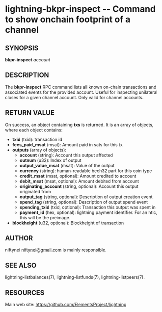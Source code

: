 lightning-bkpr-inspect -- Command to show onchain footprint of a channel
===================================================================

SYNOPSIS
--------

**bkpr-inspect** *account*

DESCRIPTION
-----------

The **bkpr-inspect** RPC command lists all known on-chain transactions and
associated events for the provided account. Useful for inspecting unilateral
closes for a given channel account. Only valid for channel accounts.

RETURN VALUE
------------

[comment]: # (GENERATE-FROM-SCHEMA-START)
On success, an object containing **txs** is returned.  It is an array of objects, where each object contains:
- **txid** (txid): transaction id
- **fees_paid_msat** (msat): Amount paid in sats for this tx
- **outputs** (array of objects):
  - **account** (string): Account this output affected
  - **outnum** (u32): Index of output
  - **output_value_msat** (msat): Value of the output
  - **currency** (string): human-readable bech32 part for this coin type
  - **credit_msat** (msat, optional): Amount credited to account
  - **debit_msat** (msat, optional): Amount debited from account
  - **originating_account** (string, optional): Account this output originated from
  - **output_tag** (string, optional): Description of output creation event
  - **spend_tag** (string, optional): Description of output spend event
  - **spending_txid** (txid, optional): Transaction this output was spent in
  - **payment_id** (hex, optional): lightning payment identifier. For an htlc, this will be the preimage.
- **blockheight** (u32, optional): Blockheight of transaction

[comment]: # (GENERATE-FROM-SCHEMA-END)

AUTHOR
------

niftynei <niftynei@gmail.com> is mainly responsible.

SEE ALSO
--------

lightning-listbalances(7), lightning-listfunds(7), lightning-listpeers(7).

RESOURCES
---------

Main web site: <https://github.com/ElementsProject/lightning>

[comment]: # ( SHA256STAMP:9df98d40e1ed1b0c72f4a4e8c00d243e10f159b99c534818f04631ec3d17a445)
